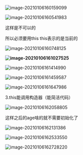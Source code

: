 ![image-20210106160159099](1.11this.assets/image-20210106160159099.png)

![image-20210106160541983](1.11this.assets/image-20210106160541983.png)

这样是不可以的

所以必须要用this this表示的是当前的

![image-20210106160748125](1.11this.assets/image-20210106160748125.png)

**![image-20210106161027525](1.11this.assets/image-20210106161027525.png)**

![image-20210106161414990](1.11this.assets/image-20210106161414990.png)

![image-20210106161459587](1.11this.assets/image-20210106161459587.png)

![image-20210106161647986](1.11this.assets/image-20210106161647986.png)

3.this能调用构造器（能简洁代码）

![image-20210106162058805](1.11this.assets/image-20210106162058805.png)

这样之后的age啥的就不需要初始化了

![image-20210106162131386](1.11this.assets/image-20210106162131386.png)

![image-20210106162533550](1.11this.assets/image-20210106162533550.png)

![image-20210106162728220](1.11this.assets/image-20210106162728220.png)